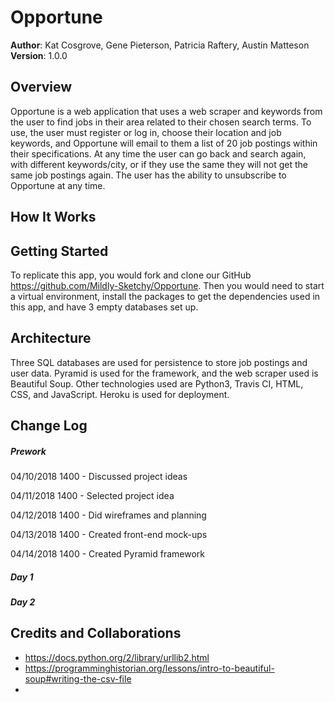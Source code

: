 # Opportune

**Author**: Kat Cosgrove, Gene Pieterson, Patricia Raftery, Austin Matteson
**Version**: 1.0.0

## Overview
Opportune is a web application that uses a web scraper and keywords from the user to find jobs in their area related to their chosen search terms. To use, the user must register or log in, choose their location and job keywords, and Opportune will email to them a list of 20 job postings within their specifications. At any time the user can go back and search again, with different keywords/city, or if they use the same they will not get the same job postings again. The user has the ability to unsubscribe to Opportune at any time.

## How It Works


## Getting Started
To replicate this app, you would fork and clone our GitHub https://github.com/Mildly-Sketchy/Opportune. Then you would need to start a virtual environment, install the packages to get the dependencies used in this app, and have 3 empty databases set up.

## Architecture
Three SQL databases are used for persistence to store job postings and user data. Pyramid is used for the framework, and the web scraper used is Beautiful Soup. Other technologies used are Python3, Travis CI, HTML, CSS, and JavaScript. Heroku is used for deployment.

## Change Log
##### Prework
04/10/2018 1400 - Discussed project ideas

04/11/2018 1400 - Selected project idea

04/12/2018 1400 - Did wireframes and planning

04/13/2018 1400 - Created front-end mock-ups

04/14/2018 1400 - Created Pyramid framework


##### Day 1


##### Day 2


## Credits and Collaborations
- https://docs.python.org/2/library/urllib2.html
- https://programminghistorian.org/lessons/intro-to-beautiful-soup#writing-the-csv-file
- 
